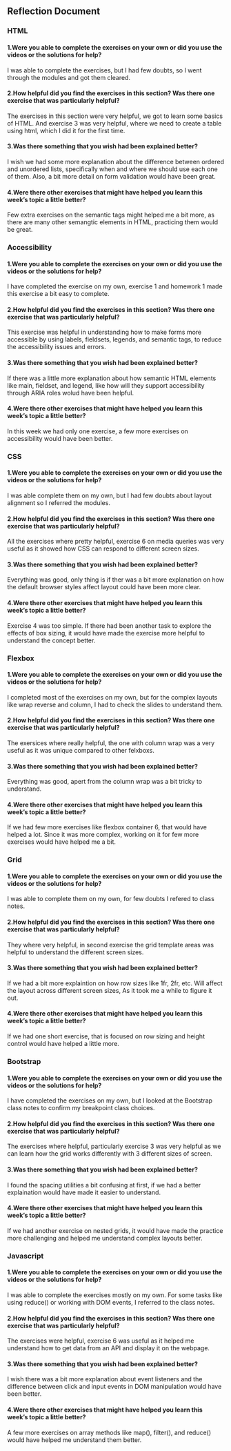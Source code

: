 ## Reflection Document

### HTML

#### 1.Were you able to complete the exercises on your own or did you use the videos or the solutions for help?

I was able to complete the exercises, but I had few doubts, so I went through the modules and got them cleared.

#### 2.How helpful did you find the exercises in this section? Was there one exercise that was particularly helpful?

The exercises in this section were very helpful, we got to learn some basics of HTML. And exercise 3 was very helpful, where we need to create a table using html, which I did it for the first time.

#### 3.Was there something that you wish had been explained better?

I wish we had some more explanation about the difference between ordered and unordered lists, specifically when and where we should use each one of them. Also, a bit more detail on form validation would have been great.

#### 4.Were there other exercises that might have helped you learn this week’s topic a little better?

Few extra exercises on the semantic tags might helped me a bit more, as there are many other semangtic elements in HTML, practicing them would be great.

### Accessibility

#### 1.Were you able to complete the exercises on your own or did you use the videos or the solutions for help?

I have completed the exercise on my own, exercise 1 and homework 1 made this exercise a bit easy to complete.

#### 2.How helpful did you find the exercises in this section? Was there one exercise that was particularly helpful?

This exercise was helpful in understanding how to make forms more accessible by using labels, fieldsets, legends, and semantic tags, to reduce the accessibility issues and errors.

#### 3.Was there something that you wish had been explained better?

If there was a little more explanation about how semantic HTML elements like main, fieldset, and legend, like how will they support accessibility through ARIA roles wolud have been helpful.

#### 4.Were there other exercises that might have helped you learn this week’s topic a little better?

In this week we had only one exercise, a few more exercises on accessibility would have been better.

### CSS

#### 1.Were you able to complete the exercises on your own or did you use the videos or the solutions for help?

I was able complete them on my own, but I had few doubts about layout alignment so I referred the modules.

#### 2.How helpful did you find the exercises in this section? Was there one exercise that was particularly helpful?

All the exercises where pretty helpful, exercise 6 on media queries was very useful as it showed how CSS can respond to different screen sizes.

#### 3.Was there something that you wish had been explained better?

Everything was good, only thing is if ther was a bit more explanation on how the default browser styles affect layout could have been more clear.

#### 4.Were there other exercises that might have helped you learn this week’s topic a little better?

Exercise 4 was too simple. If there had been another task to explore the effects of box sizing, it would have made the exercise more helpful to understand the concept better.

### Flexbox

#### 1.Were you able to complete the exercises on your own or did you use the videos or the solutions for help?

I completed most of the exercises on my own, but for the complex layouts like wrap reverse and column, I had to check the slides to understand them.

#### 2.How helpful did you find the exercises in this section? Was there one exercise that was particularly helpful?

The exersices where really helpful, the one with column wrap was a very useful as it was unique compared to other felxboxs.

#### 3.Was there something that you wish had been explained better?

Everything was good, apert from the column wrap was a bit tricky to understand.

#### 4.Were there other exercises that might have helped you learn this week’s topic a little better?

If we had few more exercises like flexbox container 6, that would have helped a lot. Since it was more complex, working on it for few more exercises would have helped me a bit.

### Grid

#### 1.Were you able to complete the exercises on your own or did you use the videos or the solutions for help?

I was able to complete them on my own, for few doubts I refered to class notes.

#### 2.How helpful did you find the exercises in this section? Was there one exercise that was particularly helpful?

They where very helpful, in second exercise the grid template areas was helpful to understand the different screen sizes.

#### 3.Was there something that you wish had been explained better?

If we had a bit more explaintion on how row sizes like 1fr, 2fr, etc. Will affect the layout across different screen sizes, As it took me a while to figure it out.

#### 4.Were there other exercises that might have helped you learn this week’s topic a little better?

If we had one short exercise, that is focused on row sizing and height control would have helped a little more.

### Bootstrap

#### 1.Were you able to complete the exercises on your own or did you use the videos or the solutions for help?

I have completed the exercises on my own, but I looked at the Bootstrap class notes to confirm my breakpoint class choices.

#### 2.How helpful did you find the exercises in this section? Was there one exercise that was particularly helpful?

The exercises where helpful, particularly exercise 3 was very helpful as we can learn how the grid works differently with 3 different sizes of screen.

#### 3.Was there something that you wish had been explained better?

I found the spacing utilities a bit confusing at first, if we had a better explaination would have made it easier to understand.

#### 4.Were there other exercises that might have helped you learn this week’s topic a little better?

If we had another exercise on nested grids, it would have made the practice more challenging and helped me understand complex layouts better.

### Javascript

#### 1.Were you able to complete the exercises on your own or did you use the videos or the solutions for help?

I was able to complete the exercises mostly on my own. For some tasks like using reduce() or working with DOM events, I referred to the class notes.

#### 2.How helpful did you find the exercises in this section? Was there one exercise that was particularly helpful?

The exercises were helpful, exercise 6 was useful as it helped me understand how to get data from an API and display it on the webpage.

#### 3.Was there something that you wish had been explained better?

I wish there was a bit more explanation about event listeners and the difference between click and input events in DOM manipulation would have been better.

#### 4.Were there other exercises that might have helped you learn this week’s topic a little better?

A few more exercises on array methods like map(), filter(), and reduce() would have helped me understand them better.
